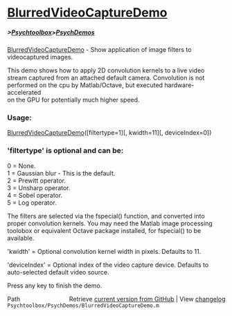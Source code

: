 # [BlurredVideoCaptureDemo](BlurredVideoCaptureDemo)
##### >[Psychtoolbox](Psychtoolbox)>[PsychDemos](PsychDemos)

[BlurredVideoCaptureDemo](BlurredVideoCaptureDemo) - Show application of image filters to videocaptured images.  
  
This demo shows how to apply 2D convolution kernels to a live video  
stream captured from an attached default camera. Convolution is not  
performed on the cpu by Matlab/Octave, but executed hardware-accelerated  
on the GPU for potentially much higher speed.  
  
### Usage:  
  
[BlurredVideoCaptureDemo](BlurredVideoCaptureDemo)([filtertype=1][, kwidth=11][, deviceIndex=0])  
  
### 'filtertype' is optional and can be:  
  
0 = None.  
1 = Gaussian blur - This is the default.  
2 = Prewitt operator.  
3 = Unsharp operator.  
4 = Sobel operator.  
5 = Log operator.  
  
The filters are selected via the fspecial() function, and converted into  
proper convolution kernels. You may need the Matlab image processing  
toolobox or equivalent Octave package installed, for fspecial() to be  
available.  
  
'kwidth' = Optional convolution kernel width in pixels. Defaults to 11.  
  
'deviceIndex' = Optional index of the video capture device. Defaults to  
auto-selected default video source.  
  
Press any key to finish the demo.  
  




<div class="code_header" style="text-align:right;">
  <span style="float:left;">Path&nbsp;&nbsp;</span> <span class="counter">Retrieve <a href=
  "https://raw.github.com/Psychtoolbox-3/Psychtoolbox-3/beta/Psychtoolbox/PsychDemos/BlurredVideoCaptureDemo.m">current version from GitHub</a> | View <a href=
  "https://github.com/Psychtoolbox-3/Psychtoolbox-3/commits/beta/Psychtoolbox/PsychDemos/BlurredVideoCaptureDemo.m">changelog</a></span>
</div>
<div class="code">
  <code>Psychtoolbox/PsychDemos/BlurredVideoCaptureDemo.m</code>
</div>

